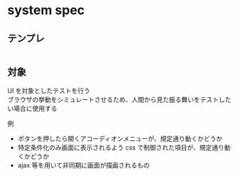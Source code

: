# system spec

## テンプレ
```rb
```

## 対象
UI を対象としたテストを行う  
ブラウザの挙動をシミュレートさせるため、人間から見た振る舞いをテストしたい場合に使用する  

例
* ボタンを押したら開くアコーディオンメニューが、規定通り動くかどうか
* 特定条件化のみ画面に表示されるよう css で制御された項目が、規定通り動くかどうか
* ajax 等を用いて非同期に画面が描画されるもの
